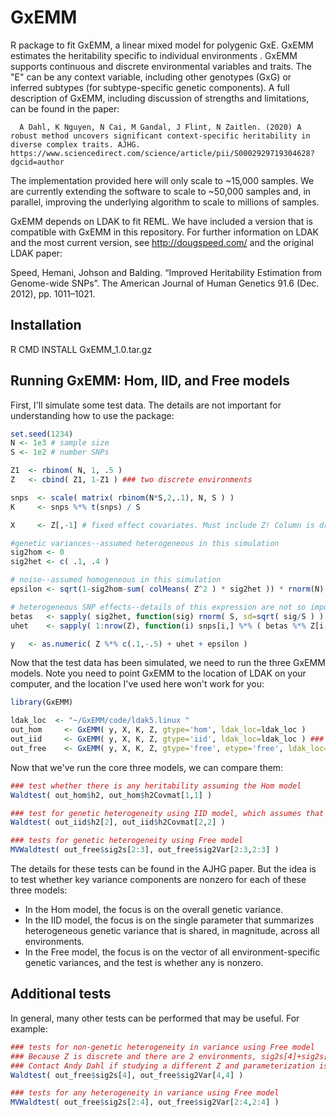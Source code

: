 # GxEMM
R package to fit GxEMM,  a linear mixed model for polygenic GxE. GxEMM estimates the heritability specific to individual environments . GxEMM supports continuous and discrete environmental variables and traits. The "E" can be any context variable, including other genotypes (GxG) or inferred subtypes (for subtype-specific genetic components). A full description of GxEMM, including discussion of strengths and limitations, can be found in the paper:
  
      A Dahl, K Nguyen, N Cai, M Gandal, J Flint, N Zaitlen. (2020) A robust method uncovers significant context-specific heritability in diverse complex traits. AJHG. https://www.sciencedirect.com/science/article/pii/S0002929719304628?dgcid=author

The implementation provided here will only scale to ~15,000 samples. We are currently extending the software to scale to ~50,000 samples and, in parallel, improving the underlying algorithm to scale to millions of samples.

GxEMM depends on LDAK to fit REML. We have included a version that is compatible with GxEMM in this repository. For further information on LDAK and the most current version, see http://dougspeed.com/ and the original LDAK paper:

  Speed, Hemani, Johson and Balding. “Improved Heritability Estimation from Genome-wide SNPs”. The American Journal of Human Genetics 91.6 (Dec. 2012), pp. 1011–1021.

## Installation
R CMD INSTALL GxEMM_1.0.tar.gz

## Running GxEMM: Hom, IID, and Free models

First, I'll simulate some test data. The details are not important for understanding how to use the package:
```R
set.seed(1234)
N <- 1e3 # sample size
S <- 1e2 # number SNPs

Z1  <- rbinom( N, 1, .5 )
Z   <- cbind( Z1, 1-Z1 ) ### two discrete environments

snps  <- scale( matrix( rbinom(N*S,2,.1), N, S ) )
K     <- snps %*% t(snps) / S

X     <- Z[,-1] # fixed effect covariates. Must include Z! Column is dropped here so that cbind(1,X) is full rank

#genetic variances--assumed heterogeneous in this simulation
sig2hom <- 0
sig2het <- c( .1, .4 )

# noise--assumed homogeneous in this simulation
epsilon	<- sqrt(1-sig2hom-sum( colMeans( Z^2 ) * sig2het )) * rnorm(N)

# heterogeneous SNP effects--details of this expression are not so important
betas	<- sapply( sig2het, function(sig) rnorm( S, sd=sqrt( sig/S ) ) )
uhet	<- sapply( 1:nrow(Z), function(i) snps[i,] %*% ( betas %*% Z[i,] ) )

y   <- as.numeric( Z %*% c(.1,-.5) + uhet + epsilon )
```

Now that the test data has been simulated, we need to run the three GxEMM models. Note you need to point GxEMM to the location of LDAK on your computer, and the location I've used here won't work for you:
```R
library(GxEMM)

ldak_loc  <- "~/GxEMM/code/ldak5.linux "
out_hom		<- GxEMM( y, X, K, Z, gtype='hom', ldak_loc=ldak_loc )
out_iid		<- GxEMM( y, X, K, Z, gtype='iid', ldak_loc=ldak_loc ) ### need to add etype='iid' for non-discrete environments
out_free	<- GxEMM( y, X, K, Z, gtype='free', etype='free', ldak_loc=ldak_loc )
```

Now that we've run the core three models, we can compare them:
```R
### test whether there is any heritability assuming the Hom model
Waldtest( out_hom$h2, out_hom$h2Covmat[1,1] )   

### test for genetic heterogeneity using IID model, which assumes that h2 is equal across all environments
Waldtest( out_iid$h2[2], out_iid$h2Covmat[2,2] )

### tests for genetic heterogeneity using Free model
MVWaldtest( out_free$sig2s[2:3], out_free$sig2Var[2:3,2:3] ) 
```
The details for these tests can be found in the AJHG paper. But the idea is to test whether key variance components are nonzero for each of these three models:

* In the Hom model, the focus is on the overall genetic variance. 
* In the IID model, the focus is on the single parameter that summarizes heterogeneous genetic variance that is shared, in magnitude, across all environments.
* In the Free model, the focus is on the vector of all environment-specific genetic variances, and the test is whether any is nonzero. 

## Additional tests

In general, many other tests can be performed that may be useful. For example:
```R
### tests for non-genetic heterogeneity in variance using Free model
### Because Z is discrete and there are 2 environments, sig2s[4]+sig2s[5] = sig2e[1], and sig2s[5]=sig2e[2]
### Contact Andy Dahl if studying a different Z and parameterization is too complicated
Waldtest( out_free$sig2s[4], out_free$sig2Var[4,4] )

### tests for any heterogeneity in variance using Free model
MVWaldtest( out_free$sig2s[2:4], out_free$sig2Var[2:4,2:4] )
```
